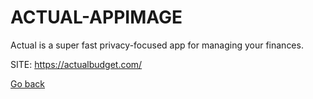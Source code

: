 # ACTUAL-APPIMAGE
 
 Actual is a super fast privacy-focused app for managing your finances.
 
 SITE: https://actualbudget.com/

 [Go back](https://portable-linux-apps.github.io/apps.html)
